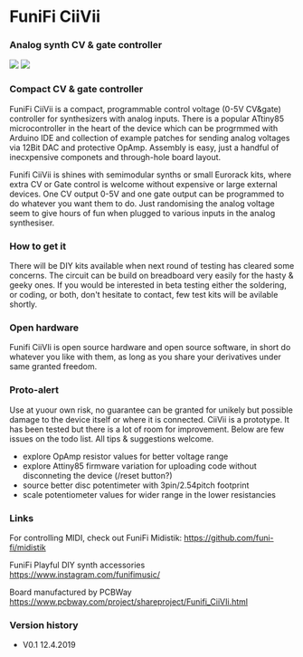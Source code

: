 # FuniFi CiiVii
### Analog synth CV & gate controller

![](https://user-images.githubusercontent.com/37023311/57374758-54099480-71a4-11e9-8a9d-65fe904e501e.jpg)
![](https://user-images.githubusercontent.com/37023311/57375432-1574d980-71a6-11e9-823e-020defc4f0bc.jpg)

### Compact CV & gate controller

FuniFi CiiVii is a compact, programmable control voltage (0-5V CV&gate) controller for synthesizers with analog inputs. There is a popular ATtiny85 microcontroller in the heart of the device which can be progrmmed with Arduino IDE and collection of example patches for sending analog voltages via 12Bit DAC and protective OpAmp. Assembly is easy, just a handful of inecxpensive componets and through-hole board layout. 

Funifi CiiVii is shines with semimodular synths or small Eurorack kits, where extra CV or Gate control is welcome without expensive or large external devices. One CV output 0-5V and one gate output can be programmed to do whatever you want them to do. Just randomising the analog voltage seem to give hours of fun when plugged to various inputs in the analog synthesiser.

### How to get it

There will be DIY kits available when next round of testing has cleared some concerns. The circuit can be build on breadboard very easily for the hasty & geeky ones. If you would be interested in beta testing either the soldering, or coding, or both, don't hesitate to contact, few test kits will be avilable shortly.

### Open hardware

Funifi CiiVIi is open source hardware and open source software, in short do whatever you like with them, as long as you share your derivatives under same granted freedom.

### Proto-alert

Use at yuour own risk, no guarantee can be granted for unikely but possible damage to the device itself or where it is connected. CiiVii is a prototype. It has been tested but there is a lot of room for improvement. Below are few issues on the todo list. All tips & suggestions welcome.
- explore OpAmp resistor values for better voltage range
- explore Attiny85 firmware variation for uploading code without disconneting the device (/reset button?)
- source better disc potentimeter with 3pin/2.54pitch footprint
- scale potentiometer values for wider range in the lower resistancies

### Links

For controlling MIDI, check out FuniFi Midistik: 
https://github.com/funi-fi/midistik

FuniFi Playful DIY synth accessories
https://www.instagram.com/funifimusic/

Board manufactured by PCBWay
https://www.pcbway.com/project/shareproject/Funifi_CiiVIi.html

### Version history
- V0.1 12.4.2019
